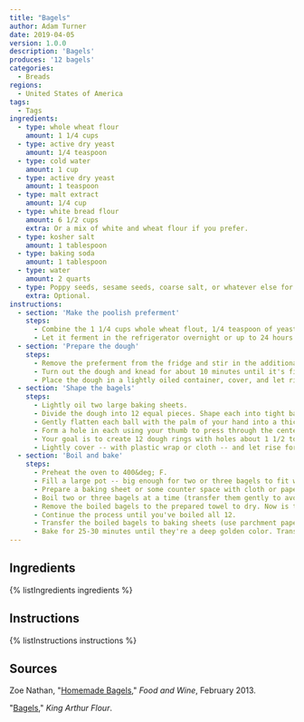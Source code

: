 ```yaml
---
title: "Bagels"
author: Adam Turner
date: 2019-04-05
version: 1.0.0
description: 'Bagels'
produces: '12 bagels'
categories:
  - Breads
regions:
  - United States of America
tags:
  - Tags
ingredients:
  - type: whole wheat flour
    amount: 1 1/4 cups
  - type: active dry yeast
    amount: 1/4 teaspoon
  - type: cold water
    amount: 1 cup
  - type: active dry yeast
    amount: 1 teaspoon
  - type: malt extract
    amount: 1/4 cup
  - type: white bread flour
    amount: 6 1/2 cups
    extra: Or a mix of white and wheat flour if you prefer.
  - type: kosher salt
    amount: 1 tablespoon
  - type: baking soda
    amount: 1 tablespoon
  - type: water
    amount: 2 quarts
  - type: Poppy seeds, sesame seeds, coarse salt, or whatever else for topping.
    extra: Optional.
instructions:
  - section: 'Make the poolish preferment'
    steps:
      - Combine the 1 1/4 cups whole wheat flout, 1/4 teaspoon of yeast, and 1 cup of water in a medium bowl by hand or with a wooden spoon. Try to get all of the lumps out. [TODO Note this should have equal water and flour by weight.]
      - Let it ferment in the refrigerator overnight or up to 24 hours.
  - section: 'Prepare the dough'
    steps:
      - Remove the preferment from the fridge and stir in the additional 1 teaspoon yeast, 1/4 cup malt extract, 6 1/2 cups flour, and 1 tablespoon of salt.
      - Turn out the dough and knead for about 10 minutes until it's firm and elastic. It'll be a little sticky at first. I recommend using a little water on your hands if it sticks too much.
      - Place the dough in a lightly oiled container, cover, and let rise in a draft-free place for 1 to 2 hours, or until doubled in bulk.
  - section: 'Shape the bagels'
    steps:
      - Lightly oil two large baking sheets.
      - Divide the dough into 12 equal pieces. Shape each into tight balls and place on the prepared baking sheets. Lightly cover and let rest for 10 minutes.
      - Gently flatten each ball with the palm of your hand into a thick disk.
      - Form a hole in each using your thumb to press through the center of the disk to the baking sheet below and gently widen the hole.
      - Your goal is to create 12 dough rings with holes about 1 1/2 to 2 inches in diameter. The holes need to be bigger than you'd want in the finished bagel to account for the expanding dough during rising and cooking.
      - Lightly cover -- with plastic wrap or cloth -- and let rise for 25-25 minutes or until almost doubled in bulk.
  - section: 'Boil and bake'
    steps:
      - Preheat the oven to 400&deg; F.
      - Fill a large pot -- big enough for two or three bagels to fit without crowding each other, about 2 quarts -- with cold water. Stir in 1 tablespoon of baking soda and bring to a high simmer; just under a full boil.
      - Prepare a baking sheet or some counter space with cloth or paper towels to dry the boiled bagels on.
      - Boil two or three bagels at a time (transfer them gently to avoid knocking out the air) for 1 minute then flip and one more minute.
      - Remove the boiled bagels to the prepared towel to dry. Now is the time to sprinkle them with toppings if you're not using an egg wash.
      - Continue the process until you've boiled all 12.
      - Transfer the boiled bagels to baking sheets (use parchment paper lining for best results).
      - Bake for 25-30 minutes until they're a deep golden color. Transfer to a wire rack to cool.
---
```


## Ingredients

{% listIngredients ingredients %}

## Instructions

{% listInstructions instructions %}

## Sources

Zoe Nathan, "[Homemade Bagels](https://www.foodandwine.com/recipes/homemade-bagels)," *Food and Wine*, February 2013.

"[Bagels](https://www.kingarthurflour.com/recipes/bagels-recipe)," *King Arthur Flour*.
